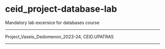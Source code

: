 # ceid_project-database-lab
Mandatory lab excersice for databases course 

------------------------------------------------

Project_Vaseis_Dedomenon_2023-24, CEID.UPATRAS

------------------------------------------------
